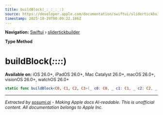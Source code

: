 ```yaml
---
title: buildBlock(_:_:_:_:)
source: https://developer.apple.com/documentation/swiftui/slidertickbuilder/buildblock(_:_:_:_:)
timestamp: 2025-10-29T00:09:22.186Z
---
```


**Navigation:** [Swiftui](/documentation/swiftui) › [slidertickbuilder](/documentation/swiftui/slidertickbuilder)

**Type Method**

# buildBlock(_:_:_:_:)

**Available on:** iOS 26.0+, iPadOS 26.0+, Mac Catalyst 26.0+, macOS 26.0+, visionOS 26.0+, watchOS 26.0+

```swift
static func buildBlock<C0, C1, C2, C3>(_ c0: C0, _ c1: C1, _ c2: C2, _ c3: C3) -> some SliderTickContent<V> where V == C0.Value, C0 : SliderTickContent, C1 : SliderTickContent, C2 : SliderTickContent, C3 : SliderTickContent, C0.Value == C1.Value, C1.Value == C2.Value, C2.Value == C3.Value
```

---

*Extracted by [sosumi.ai](https://sosumi.ai) - Making Apple docs AI-readable.*
*This is unofficial content. All documentation belongs to Apple Inc.*
